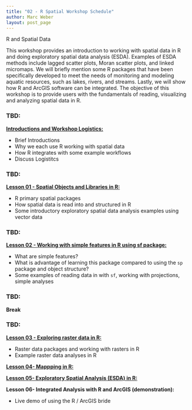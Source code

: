 ```yaml
---
title: "02 - R Spatial Workshop Schedule"
author: Marc Weber
layout: post_page
---
```


R and Spatial Data

This workshop provides an introduction to working with spatial data in R and doing exploratory spatial data analysis (ESDA).  Examples of ESDA methods include lagged scatter plots, Moran scatter plots, and linked micromaps.  We will briefly mention some R packages that have been specifically developed to meet the needs of monitoring and modeling aquatic resources, such as lakes, rivers, and streams.  Lastly, we will show how R and ArcGIS software can be integrated.  The objective of this workshop is to provide users with the fundamentals of reading, visualizing and analyzing spatial data in R.

### TBD: 

[**Introductions and Workshop Logistics:**](https://mhweber.github.io/gis_in_action_r_spatial/2018/04/22/Workshop-Schedule) 

  - Brief Introductions
  - Why we each use R working with spatial data
  - How R integrates with some example workflows
  - Discuss Logistitcs

### TBD: 

[**Lesson 01 - Spatial Objects and Libraries in R:**](https://mhweber.github.io/gis_in_action_r_spatial/2018/04/22/04-Spatial-Data-In-R-sp) 

  - R primary spatial packages 
  - How spatial data is read into and structured in R
  - Some introductory exploratory spatial data analysis examples using vector data

### TBD: 

[**Lesson 02 - Working with simple features in R using sf package:**](https://mhweber.github.io/gis_in_action_r_spatial/2018/04/22/05-Spatial-Data-In-R-sf) 

  - What are simple features?
  - What is advantage of learning this package compared to using the `sp` package and object structure?
  - Some examples of reading data in with `sf`, working with projections, simple analyses

### TBD: 

**Break**

### TBD:

[**Lesson 03 - Exploring raster data in R:**](https://mhweber.github.io/AWRA_GIS_R_Workshop/2018/04/22/06-Spatial-Data-Raster)

  - Raster data packages and working with rasters in R
  - Example raster data analyses in R

[**Lesson 04- Mappping in R:**](https://mhweber.github.io/AWRA_GIS_R_Workshop/2018/04/22/07-Quick-maps-in-R)

[**Lesson 05- Exploratory Spatial Analysis (ESDA) in R:**](https://mhweber.github.io/AWRA_GIS_R_Workshop/2018/04/22/08-ESDA-in-R)

**Lesson 06- Integrated Analysis with R and ArcGIS (demonstration):**

  - Live demo of using the R / ArcGIS bride

